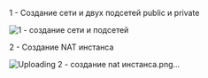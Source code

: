 
1 - Создание сети и двух подсетей public и private

![1 - создание сети и подсетей](https://github.com/user-attachments/assets/d6b67190-2024-4fde-9df3-de2f066f2c57)

2 - Создание NAT инстанса

![Uploading 2 - создание nat инстанса.png…]()


